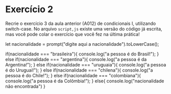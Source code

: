 # Exercício 2

Recrie o exercício 3 da aula anterior (A012) de condicionais I, utilizando switch-case. No arquivo `script,js` existe uma versão do código já escrita, mas você pode colar o exercício que você fez na última prática!


let nacionalidade = prompt("digite aqui a nacionalidade").toLowerCase();

if(nacionalidade === "brasileira"){
    console.log("a pessoa é do Brasil!");
} else if(nacionalidade === "argentina"){
    console.log("a pessoa é da Argentina!");
} else if(nacionalidade === "uruguaia"){
    console.log("a pessoa é do Uruguai!");
} else if(nacionalidade === "chilena"){
    console.log("a pessoa é do Chile!");
} else if(nacionalidade === "colombiana"){
    console.log("a pessoa é da Colômbia!");
} else{
    console.log("nacionalidade não encontrada")
}


